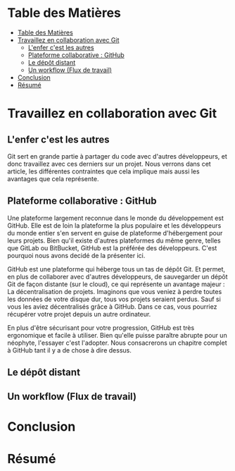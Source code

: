 # Table des Matières

- [Table des Matières](#table-des-matières)
- [Travaillez en collaboration avec Git](#travaillez-en-collaboration-avec-git)
  - [L'enfer c'est les autres](#lenfer-cest-les-autres)
  - [Plateforme collaborative : GitHub](#plateforme-collaborative--github)
  - [Le dépôt distant](#le-dépôt-distant)
  - [Un workflow (Flux de travail)](#un-workflow-flux-de-travail)
- [Conclusion](#conclusion)
- [Résumé](#résumé)

# Travaillez en collaboration avec Git

## L'enfer c'est les autres

Git sert en grande partie à partager du code avec d'autres développeurs, et donc travaillez avec ces derniers sur un projet. Nous verrons dans cet article, les différentes contraintes que cela implique mais aussi les avantages que cela représente. 

## Plateforme collaborative : GitHub

Une plateforme largement reconnue dans le monde du développement est GitHub. Elle est de loin la plateforme la plus populaire et les développeurs du monde entier s'en servent en guise de plateforme d'hébergement pour leurs projets. Bien qu'il existe d'autres plateformes du même genre, telles que GitLab ou BitBucket, GitHub est la préférée des développeurs. C'est pourquoi nous avons decidé de la présenter ici.

GitHub est une plateforme qui héberge tous un tas de dépôt Git. Et permet, en plus de collaborer avec d'autres développeurs, de sauvegarder un dépôt Git de façon distante (sur le cloud), ce qui représente un avantage majeur : La décentralisation de projets. Imaginons que vous veniez à perdre toutes les données de votre disque dur, tous vos projets seraient perdus. Sauf si vous les aviez décentralisés grâce à GitHub. Dans ce cas, vous pourriez récupérer votre projet depuis un autre ordinateur.

En plus d'être sécurisant pour votre progression, GitHub est très ergonomique et facile à utiliser. Bien qu'elle puisse paraître abrupte pour un néophyte, l'essayer c'est l'adopter. Nous consacrerons un chapitre complet à GitHub tant il y a de chose à dire dessus.

## Le dépôt distant

## Un workflow (Flux de travail)

# Conclusion

# Résumé